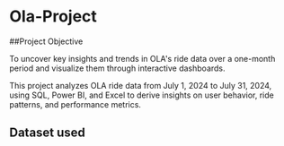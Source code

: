 # Ola-Project

##Project Objective

To uncover key insights and trends in OLA's ride data over a one-month period and visualize them through interactive dashboards.

This project analyzes OLA ride data from July 1, 2024 to July 31, 2024, using SQL, Power BI, and Excel to derive insights on user behavior, ride patterns, and performance metrics.

## Dataset used
